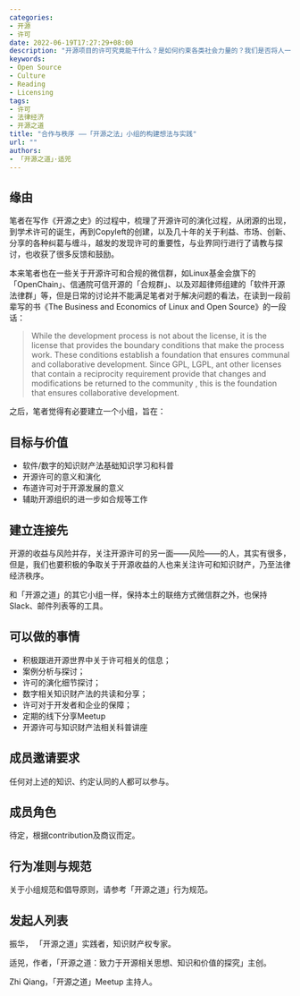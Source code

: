 ```yaml
---
categories:
- 开源
- 许可
date: 2022-06-19T17:27:29+08:00
description: "开源项目的许可究竟能干什么？是如何约束各类社会力量的？我们是否将人一律想成遵守许可的，是决定我们如何做事的，开源的世界很大，大到需要各类人才来共同铸就，为迎接更多的开源人才，我们打算从法理和科普的意义出发，来做一个推动开源许可的小组。做别人还没有做的事情。"
keywords:
- Open Source
- Culture
- Reading
- Licensing
tags:
- 许可
- 法律经济
- 开源之道
title: "合作与秩序 ——「开源之法」小组的构建想法与实践"
url: ""
authors:
- 「开源之道」·适兕
---
```

## 缘由

笔者在写作《开源之史》的过程中，梳理了开源许可的演化过程，从闭源的出现，到学术许可的诞生，再到Copyleft的创建，以及几十年的关于利益、市场、创新、分享的各种纠葛与缠斗，越发的发现许可的重要性，与业界同行进行了请教与探讨，也收获了很多反馈和鼓励。

本来笔者也在一些关于开源许可和合规的微信群，如Linux基金会旗下的「OpenChain」、信通院可信开源的「合规群」、以及邓超律师组建的「软件开源法律群」等，但是日常的讨论并不能满足笔者对于解决问题的看法，在读到一段前辈写的书《The Business and Economics of Linux and Open Source》的一段话：

> While the development process is not about the license, it is the license that provides the boundary conditions that make the process work. These conditions establish a foundation that ensures communal and collaborative development. Since GPL, LGPL, ant other licenses that contain a reciprocity requirement provide that changes and modifications be returned to the community , this is the foundation that ensures collaborative development.

之后，笔者觉得有必要建立一个小组，旨在：

## 目标与价值

* 软件/数字的知识财产法基础知识学习和科普
* 开源许可的意义和演化
* 布道许可对于开源发展的意义
* 辅助开源组织的进一步如合规等工作

## 建立连接先

开源的收益与风险并存，关注开源许可的另一面——风险——的人，其实有很多，但是，我们也要积极的争取关于开源收益的人也来关注许可和知识财产，乃至法律经济秩序。

和「开源之道」的其它小组一样，保持本土的联络方式微信群之外，也保持Slack、邮件列表等的工具。

## 可以做的事情

*  积极跟进开源世界中关于许可相关的信息；
*  案例分析与探讨；
*  许可的演化细节探讨；
*  数字相关知识财产法的共读和分享；
*  许可对于开发者和企业的保障；
*  定期的线下分享Meetup
*  开源许可与知识财产法相关科普讲座

## 成员邀请要求

任何对上述的知识、约定认同的人都可以参与。

## 成员角色

待定，根据contribution及商议而定。

## 行为准则与规范

关于小组规范和倡导原则，请参考「开源之道」行为规范。

## 发起人列表

振华， 「开源之道」实践者，知识财产权专家。

适兕，作者，「开源之道：致力于开源相关思想、知识和价值的探究」主创。

Zhi Qiang，「开源之道」Meetup 主持人。




